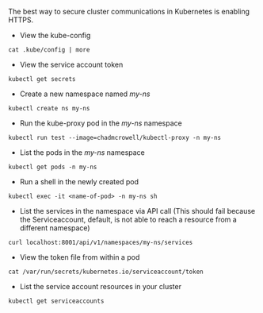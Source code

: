 The best way to secure cluster communications in Kubernetes is enabling HTTPS.

* View the kube-config

`cat .kube/config | more`

* View the service account token

`kubectl get secrets`

* Create a new namespace named _my-ns_

`kubectl create ns my-ns`

* Run the kube-proxy pod in the _my-ns_ namespace

`kubectl run test --image=chadmcrowell/kubectl-proxy -n my-ns`

* List the pods in the _my-ns_ namespace

`kubectl get pods -n my-ns`

* Run a shell in the newly created pod

`kubectl exec -it <name-of-pod> -n my-ns sh`

* List the services in the namespace via API call (This should fail because the Serviceaccount, default, is not able to reach a resource from a different namespace)

`curl localhost:8001/api/v1/namespaces/my-ns/services`

* View the token file from within a pod

`cat /var/run/secrets/kubernetes.io/serviceaccount/token`

* List the service account resources in your cluster

`kubectl get serviceaccounts`